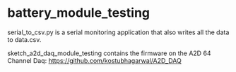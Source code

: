 # battery_module_testing

serial_to_csv.py is a serial monitoring application that also writes all the data to data.csv. 

sketch_a2d_daq_module_testing contains the firmware on the A2D 64 Channel Daq: https://github.com/kostubhagarwal/A2D_DAQ
